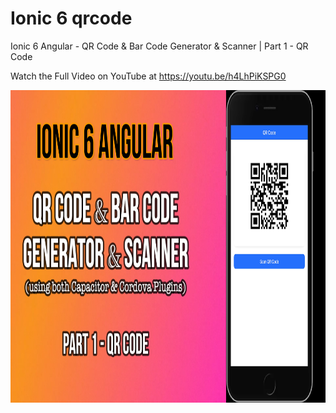 # Ionic 6 qrcode
 Ionic 6 Angular - QR Code & Bar Code Generator & Scanner | Part 1 - QR Code
 
 Watch the Full Video on YouTube at https://youtu.be/h4LhPiKSPG0

<img src="https://github.com/Nykz/Ionic-6-qrcode/blob/main/thumbnail.png" width="900" height="500" />
